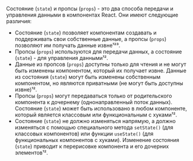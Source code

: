 Состояние (`state`) и пропсы (`props`) - это два способа передачи и управления данными в компонентах React. Они имеют следующие различия:

- Состояние (`state`) позволяет компонентам создавать и поддерживать свои собственные данные, а пропсы (`props`) позволяют им получать данные извне¹²³.
- Пропсы (`props`) используются для передачи данных, а состояние (`state`) - для управления данными¹².
- Данные из пропсов (`props`) доступны только для чтения и не могут быть изменены компонентом, который их получает извне. Данные из состояния (`state`) могут быть изменены собственным компонентом, но являются приватными (не могут быть доступны извне)¹².
- Пропсы (`props`) могут передаваться только от родительского компонента к дочернему (однонаправленный поток данных). Состояние (`state`) может быть использовано в любом компоненте, который является классовым или функциональным с хуками¹².
- Состояние (`state`) не должно изменяться напрямую, а должно изменяться с помощью специального метода `setState()` (для классовых компонентов) или функции `useState()` (для функциональных компонентов с хуками). Изменение состояния (`state`) приводит к перерисовке компонента и его дочерних элементов¹².
